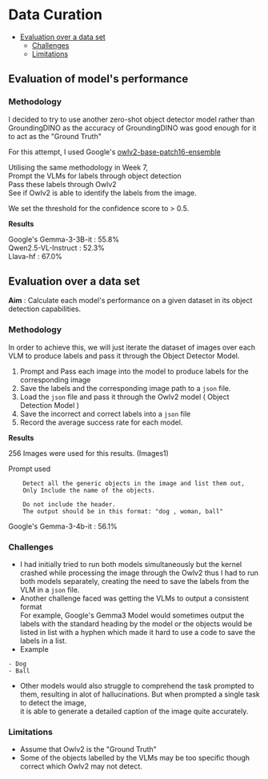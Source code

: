 # Data Curation 
- [Evaluation over a data set](#Evaluation-over-a-data-set)
    - [Challenges](#challenges)
    - [Limitations](#limitations)
## Evaluation of model's performance

### Methodology 

I decided to try to use another zero-shot object detector model rather than GroundingDINO as the accuracy of GroundingDINO was good enough for it\
to act as the "Ground Truth"

For this attempt, I used Google's [owlv2-base-patch16-ensemble](#https://huggingface.co/google/owlv2-base-patch16-ensemble)

Utilising the same methodology in Week 7,\
Prompt the VLMs for labels through object detection\
Pass these labels through Owlv2\
See if Owlv2 is able to identify the labels from the image.

We set the threshold for the confidence score to > 0.5.

**Results**

Google's Gemma-3-3B-it : 55.8%\
Qwen2.5-VL-Instruct : 52.3%\
Llava-hf : 67.0%

## Evaluation over a data set


**Aim** : Calculate each model's performance on a given dataset in its object detection capabilities. 

### Methodology

In order to achieve this, we will just iterate the dataset of images over each VLM to produce labels and pass it through the Object Detector Model.

1. Prompt and Pass each image into the model to produce labels for the corresponding image
2. Save the labels and the corresponding image path to a `json` file.
3. Load the `json` file and pass it through the Owlv2 model ( Object Detection Model )
4. Save the incorrect and correct labels into a `json` file
5. Record the average success rate for each model.

**Results**

256 Images were used for this results. (Images1)

Prompt used 
```
    Detect all the generic objects in the image and list them out,
    Only Include the name of the objects.

    Do not include the header.
    The output should be in this format: "dog , woman, ball"
```


Google's Gemma-3-4b-it : 56.1% 

### Challenges 
- I had initially tried to run both models simultaneously but the kernel crashed while processing the image through the Owlv2 thus I had to run both models separately, creating the need to save the labels from the VLM in a `json` file.
- Another challenge faced was getting the VLMs to output a consistent format\
  For example, Google's Gemma3 Model would sometimes output the labels with the standard heading by the model or the objects would be listed in list with a hyphen which made it hard to use a code to save the labels in a list.
- Example
```
- Dog
- Ball
```
- Other models would also struggle to comprehend the task prompted to them, resulting in alot of hallucinations. But when prompted a single task to detect the image,\
it is able to generate a detailed caption of the image quite accurately. 
### Limitations 
- Assume that Owlv2 is the "Ground Truth"
- Some of the objects labelled by the VLMs may be too specific though correct which Owlv2 may not detect.
